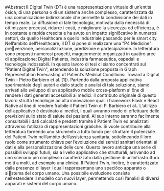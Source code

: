 #Abstract
Il Digital Twin (DT) è una rappresentazione virtuale di un’entità ősica, di una persona
o di un sistema anche complesso, caratterizzata da una comunicazione bidirezionale
che permette la condivisione dei dati in tempo reale. La diffusione di tale tecnologia,
motivata dalla necessità di ottimizzare processi, ridurre i costi, e migliorare la sicurezza
ed efficienza, è in costante e rapida crescita e ha avuto un impatto signiőcativo in
numerosi settori, da quello Healthcare a quello Industriale passando per le smart city.
Nell’ambito dell’Healthcare, il DT si pone di realizzare una "P4 Medicine": prevenzione, personalizzazione, predizione e partecipazione. In letteratura sono proposti
numerosi progetti, maggiormente organizzati in quattro aree di applicazione: Digital
Patients, industria farmaceutica, ospedali e tecnologie indossabili. In questo lavoro di
tesi ci siamo concentrati sul "Patient Digital Twin", estendendo la soluzione proposta
in Graph Representation Forecasting of Patient’s Medical Conditions: Toward a Digital
Twin - Pietro Barbiero et al. [1]). Partendo dalla proposta applicativa sperimentale
degli autori e dallo studio e analisi di tale soluzione, siamo arrivati allo sviluppo di un
applicativo mobile cross-platform al őne di rendere i dati generati accessibili ai medici.
Il contributo originale di questo lavoro sfrutta tecnologie ad alta innovazione quali
i framework Flask e React Native al őne di rendere fruibile il Patient Twin di P.
Barbiero et al.. L’utilizzo dell’applicativo è destinato ai medici, i quali avranno modo
di effettuare delle previsioni sullo stato di salute dei pazienti. Al suo interno saranno
facilmente consultabili i dati calcolati e predetti tramite il Patient Twin ed analizzati
attraverso l’utilizzo di rappresentazioni graőche. Si vuole contribuire alla letteratura
fornendo uno strumento a tutto tondo per sfruttare il potenziale del Patient Twin
nell’ambito dell’assistenza sanitaria, sottolineando il loro ruolo come strumento chiave
per l’evoluzione dei servizi sanitari orientati ai dati e alla personalizzazione delle cure.
Questo lavoro anticipa una serie di possibili sviluppi futuri, sia a livello applicativo
che strutturali, arrivando ad uno scenario più complesso caratterizzato dalla gestione
di un’infrastruttura molti a molti, ad esempio una clinica. Il Patient Twin, inoltre, è
caratterizzato dalla presenza di layer i quali rappresentano uno speciőco apparato o sistema del corpo umano. Una possibile evoluzione consiste nell’estendere il modello con
nuovi layer, permettendo così l’analisi di diversi apparati e sistemi del corpo umano.
